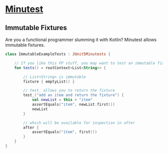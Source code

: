 # [Minutest](README.md)

## Immutable Fixtures

Are you a functional programmer slumming it with Kotlin? Minutest allows immutable fixtures.

```kotlin
class ImmutableExampleTests : JUnit5Minutests {

    // If you like this FP stuff, you may want to test an immutable fixture.
    fun tests() = rootContext<List<String>> {

        // List<String> is immutable
        fixture { emptyList() }

        // test_ allows you to return the fixture
        test_("add an item and return the fixture") {
            val newList = this + "item"
            assertEquals("item", newList.first())
            newList
        }

        // which will be available for inspection in after
        after {
            assertEquals("item", first())
        }
    }
}
```

